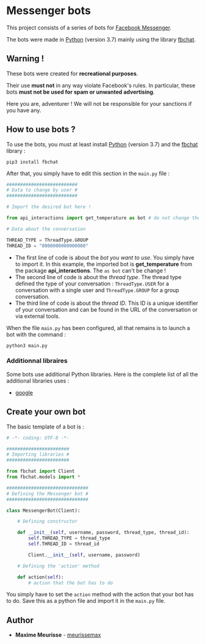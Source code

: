 # Messenger bots

This project consists of a series of bots for [Facebook Messenger](https://www.messenger.com/).

The bots were made in [Python](https://www.python.org/downloads/release/python-370/) (version 3.7) mainly using the library [fbchat](https://fbchat.readthedocs.io/en/latest/).

## Warning !

These bots were created for **recreational purposes**.

Their use **must not** in any way violate Facebook's rules. In particular, these bots **must not be used for spam or unwanted advertising**.

Here you are, adventurer ! We will not be responsible for your sanctions if you have any.

## How to use bots ?

To use the bots, you must at least install [Python](https://www.python.org/downloads/release/python-370/) (version 3.7) and the [fbchat](https://fbchat.readthedocs.io/en/latest/) library :
```
pip3 install fbchat
```

After that, you simply have to edit this section in the `main.py` file :
```python
##########################
# Data to change by user #
##########################

# Import the desired bot here !

from api_interactions import get_temperature as bot # do not change the 'as bot' !

# Data about the conversation

THREAD_TYPE = ThreadType.GROUP
THREAD_ID = "0000000000000000"
```

* The first line of code is about the *bot you want to use*. You simply have to import it. In this example, the imported bot is **get_temperature** from the package **api_interactions**. The `as bot` can't be change !
* The second line of code is about the *thread type*. The thread type defined the type of your conversation : `ThreadType.USER` for a conversation with a single user and `ThreadType.GROUP` for a group conversation.
* The third line of code is about the *thread ID*. This ID is a unique identifier of your conversation and can be found in the URL of the conversation or via external tools.
 
When the file `main.py` has been configured, all that remains is to launch a bot with the command :
```
python3 main.py
```

### Additionnal libraires

Some bots use additional Python libraries. Here is the complete list of all the additional libraries uses :

* [google](https://pypi.org/project/google/)

## Create your own bot

The basic template of a bot is :
```python
# -*- coding: UTF-8 -*-

#######################
# Importing libraries #
#######################

from fbchat import Client
from fbchat.models import *

##############################
# Defining the Messenger bot #
##############################

class MessengerBot(Client):

	# Defining constructor

    def __init__(self, username, password, thread_type, thread_id):
        self.THREAD_TYPE = thread_type
        self.THREAD_ID = thread_id

        Client.__init__(self, username, password)

    # Defining the 'action' method

	def action(self):
    	# action that the bot has to do

```

You simply have to set the `action` method with the action that your bot has to do. Save this as a python file and import it in the `main.py` file.

## Author

* **Maxime Meurisse** - [meurissemax](https://github.com/meurissemax)

